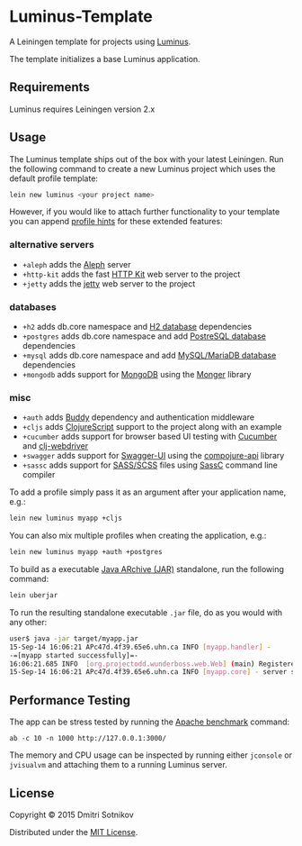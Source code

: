 # Luminus-Template

A Leiningen template for projects using [Luminus](http://www.luminusweb.net/).

The template initializes a base Luminus application.

## Requirements

Luminus requires Leiningen version 2.x

## Usage

The Luminus template ships out of the box with your latest Leiningen. Run the following
command to create a new Luminus project which uses the default profile template:

```bash
lein new luminus <your project name>
```

However, if you would like to attach further functionality to your template you can append [profile hints][ph] for these extended features:

### alternative servers

* `+aleph` adds the [Aleph](https://github.com/ztellman/aleph) server
* `+http-kit` adds the fast [HTTP Kit](http://www.http-kit.org/) web server to the project
* `+jetty` adds the [jetty](https://github.com/mpenet/jet) web server to the project

### databases

* `+h2` adds db.core namespace and [H2 database][h2] dependencies
* `+postgres` adds db.core namespace and add [PostreSQL database][pg] dependencies
* `+mysql` adds db.core namespace and add [MySQL/MariaDB database][my] dependencies
* `+mongodb` adds support for [MongoDB][mongo] using the [Monger][monger] library

### misc

* `+auth` adds [Buddy](https://funcool.github.io/buddy/latest/) dependency and authentication middleware
* `+cljs` adds [ClojureScript][cljs] support to the project along with an example
* `+cucumber` adds support for browser based UI testing with [Cucumber][cucumber] and [clj-webdriver][clj-webdriver]
* `+swagger` adds support for [Swagger-UI](https://github.com/swagger-api/swagger-ui) using the [compojure-api](https://github.com/metosin/compojure-api) library
* `+sassc` adds support for [SASS/SCSS](http://sass-lang.com/) files using [SassC](http://github.com/sass/sassc) command line compiler

To add a profile simply pass it as an argument after your application name, e.g.:

```bash
lein new luminus myapp +cljs
```

You can also mix multiple profiles when creating the application, e.g.:

```bash
lein new luminus myapp +auth +postgres
```

To build as a executable [Java ARchive (JAR)][jar] standalone, run the following command:

```bash
lein uberjar
```

To run the resulting standalone executable `.jar` file, do as you would with any other:

```bash
user$ java -jar target/myapp.jar
15-Sep-14 16:06:21 APc47d.4f39.65e6.uhn.ca INFO [myapp.handler] -
-=[myapp started successfully]=-
16:06:21.685 INFO  [org.projectodd.wunderboss.web.Web] (main) Registered web context /
15-Sep-14 16:06:21 APc47d.4f39.65e6.uhn.ca INFO [myapp.core] - server started on port: 3002
```

## Performance Testing

The app can be stress tested by running the [Apache benchmark](https://httpd.apache.org/docs/2.2/programs/ab.html) command:

```
ab -c 10 -n 1000 http://127.0.0.1:3000/
```

The memory and CPU usage can be inspected by running either `jconsole` or `jvisualvm` and attaching them to a running Luminus server.

## License

Copyright © 2015 Dmitri Sotnikov

Distributed under the [MIT License](http://opensource.org/licenses/MIT).

[ph]: <http://www.luminusweb.net/docs/profiles.md>
[tbs]: <http://twitter.github.io/bootstrap/>
[cljs]: <https://github.com/clojure/clojurescript>
[h2]: <http://www.h2database.com/html/main.html>
[pg]: <http://www.postgresql.org/>
[my]: <https://mariadb.org/>
[dc]: <https://www.dailycred.com/>
[kit]: <http://http-kit.org/>
[war]: <http://en.wikipedia.org/wiki/WAR_file_format_(Sun)>
[jar]: <http://en.wikipedia.org/wiki/Jar_file>
[cucumber]: <http://cukes.info>
[clj-webdriver]: <https://github.com/semperos/clj-webdriver>
[mongo]: <http://www.mongodb.com>
[monger]: <http://clojuremongodb.info>
